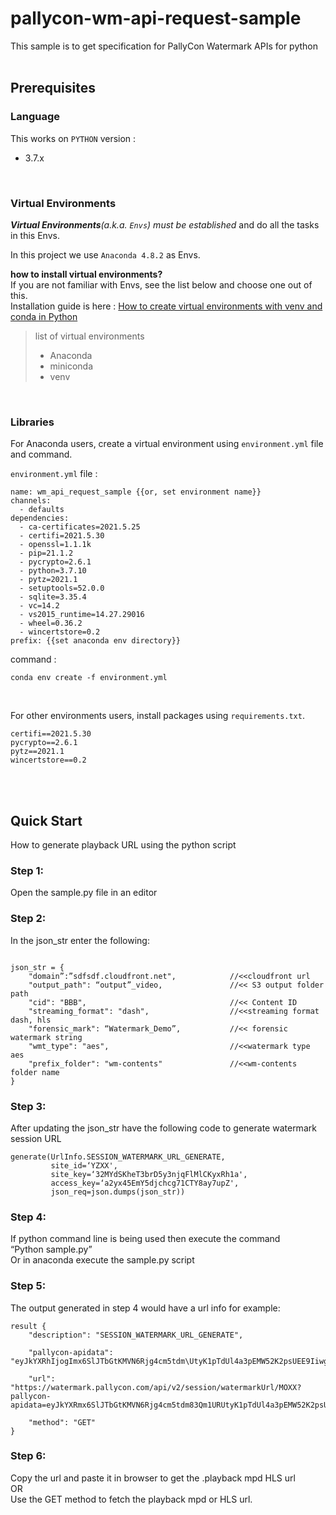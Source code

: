 # pallycon-wm-api-request-sample

This sample is to get specification for PallyCon Watermark APIs for python
<br><br>

## Prerequisites

### Language

This works on `PYTHON` version :

- 3.7.x

<br>

### Virtual Environments

_**Virtual Environments**(a.k.a. `Envs`) must be established_ and do all the tasks in this Envs.

In this project we use `Anaconda 4.8.2` as Envs.


**how to install virtual environments?**  
If you are not familiar with Envs, see the list below and choose one out of this.  
Installation guide is here : [How to create virtual environments with venv and conda in Python
](https://lynn-kwong.medium.com/how-to-create-virtual-environments-with-venv-and-conda-in-python-31814c0a8ec2)


> list of virtual environments
> - Anaconda
> - miniconda
> - venv




<br>

### Libraries

For Anaconda users, create a virtual environment using `environment.yml` file and command.

`environment.yml` file :
```text
name: wm_api_request_sample {{or, set environment name}}
channels:
  - defaults
dependencies:
  - ca-certificates=2021.5.25
  - certifi=2021.5.30
  - openssl=1.1.1k
  - pip=21.1.2
  - pycrypto=2.6.1
  - python=3.7.10
  - pytz=2021.1
  - setuptools=52.0.0
  - sqlite=3.35.4
  - vc=14.2
  - vs2015_runtime=14.27.29016
  - wheel=0.36.2
  - wincertstore=0.2
prefix: {{set anaconda env directory}}
``` 

command :
```shell script
conda env create -f environment.yml
```
<br>

For other environments users, install packages using `requirements.txt`.
```text
certifi==2021.5.30
pycrypto==2.6.1
pytz==2021.1
wincertstore==0.2
```

<br><br>



## Quick Start

How to generate playback URL using the python script


### Step 1:

Open the sample.py file in an editor



### Step 2:

In the json_str enter the following:

```text

json_str = {
    "domain”:”sdfsdf.cloudfront.net",            //<<cloudfront url
    "output_path": “output”_video,               //<< S3 output folder path
    "cid": "BBB",                                //<< Content ID
    "streaming_format": "dash",                  //<<streaming format dash, hls
    "forensic_mark": “Watermark_Demo”,           //<< forensic watermark string
    "wmt_type": "aes",                           //<<watermark type aes
    "prefix_folder": "wm-contents"               //<<wm-contents folder name
}
```


### Step 3:

After updating the json_str have the following code to generate watermark session URL

```text
generate(UrlInfo.SESSION_WATERMARK_URL_GENERATE,
         site_id=‘YZXX',
         site_key=‘32MYdSKheT3brD5y3njqFlMlCKyxRh1a',
         access_key=‘a2yx45EmY5djchcg71CTY8ay7upZ',
         json_req=json.dumps(json_str))
```

### Step 4:

If python command line is being used then execute the command   
“Python sample.py”  
Or in anaconda execute the sample.py  script



### Step 5:

The output generated in step 4 would have a  url info for example:
```text
result {
    "description": "SESSION_WATERMARK_URL_GENERATE",

    "pallycon-apidata": "eyJkYXRhIjogImx6SlJTbGtKMVN6Rjg4cm5tdm\UtyK1pTdUl4a3pEMW52K2psUEE9IiwgInRpMDIyLTEyLTI2VDE1OjIxOjE1WiIsICJoYXNoIjogIkwzK0pCK1VzMWsrM1BDaWtMYzNETmQ4ekpScmk0ZVNwbTlVU21iSTFlMDQ9In0=",

    "url": "https://watermark.pallycon.com/api/v2/session/watermarkUrl/MOXX?pallycon-apidata=eyJkYXRmx6SlJTbGtKMVN6Rjg4cm5tdm83Qm1URUtyK1pTdUl4a3pEMW52K2psUEE9IiwgInRpbWVaWtMYzNETmQ4ekpScmk0ZVNwbTlVU21iSTFlMDQ9In0=",

    "method": "GET"
}
```

### Step 6:

Copy the url and paste it in browser to get the .playback mpd HLS url  
OR  
Use the GET method to fetch the playback mpd or HLS url.
